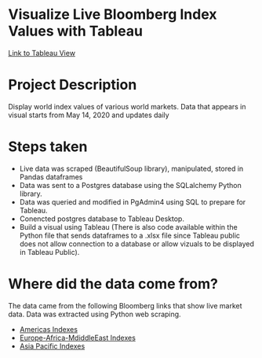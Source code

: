 # Visualize Live Bloomberg Index Values with Tableau

[Link to Tableau View](https://public.tableau.com/profile/juanp5926#!/vizhome/WorldIndexValues/Dashboard1)

# Project Description
Display world index values of various world markets. 
Data that appears in visual starts from May 14, 2020 and updates daily

# Steps taken
  - Live data was scraped (BeautifulSoup library), manipulated, stored in Pandas dataframes
  - Data was sent to a Postgres database using the SQLalchemy Python library. 
  - Data was queried and modified in PgAdmin4 using SQL to prepare for Tableau.
  - Conencted postgres database to Tableau Desktop.
  - Build a visual using Tableau
(There is also code available within the Python file that sends dataframes to a .xlsx file since Tableau public does not allow connection to a database or allow vizuals to be displayed in Tableau Public). 

# Where did the data come from? 

The data came from the following Bloomberg links that show live market data. 
Data was extracted using Python web scraping.
 - [Americas Indexes](https://www.bloomberg.com/markets/stocks/world-indexes/americas)
 - [Europe-Africa-MdiddleEast Indexes](https://www.bloomberg.com/markets/stocks/world-indexes/europe-africa-middle-east)
 - [Asia Pacific Indexes](https://www.bloomberg.com/markets/stocks/world-indexes/asia-pacific)



